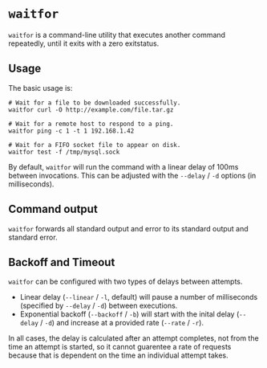 # `waitfor`

`waitfor` is a command-line utility that executes another command repeatedly,
until it exits with a zero exitstatus.

## Usage

The basic usage is:

    # Wait for a file to be downloaded successfully.
    waitfor curl -O http://example.com/file.tar.gz

    # Wait for a remote host to respond to a ping.
    waitfor ping -c 1 -t 1 192.168.1.42

    # Wait for a FIFO socket file to appear on disk.
    waitfor test -f /tmp/mysql.sock

By default, `waitfor` will run the command with a linear delay of 100ms between
invocations. This can be adjusted with the `--delay` / `-d` options (in
milliseconds).

## Command output

`waitfor` forwards all standard output and error to its standard output and
standard error.

## Backoff and Timeout

`waitfor` can be configured with two types of delays between attempts.

* Linear delay (`--linear` / `-l`, default) will pause a number of milliseconds
  (specified by `--delay` / `-d`) between executions.
* Exponential backoff (`--backoff` / `-b`) will start with the inital delay
  (`--delay` / `-d`) and increase at a provided rate (`--rate` / `-r`).

In all cases, the delay is calculated after an attempt completes, not from the
time an attempt is started, so it cannot guarentee a rate of requests because
that is dependent on the time an individual attempt takes.


